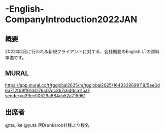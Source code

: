 # -English-CompanyIntroduction2022JAN

## 概要
2022年2月に行われる新規クライアントに対する、会社概要のEnglish LTの資料準備です。

## MURAL
https://app.mural.co/t/tgglobal2625/m/tgglobal2625/1643339699118/5ee6d6a712fb9ff61d4176c07dc367c640ca115a?sender=u39ee00529a884cb52a715961

## 出席者
@tsujike
@yuta
@Drunkaroo社様より数名
